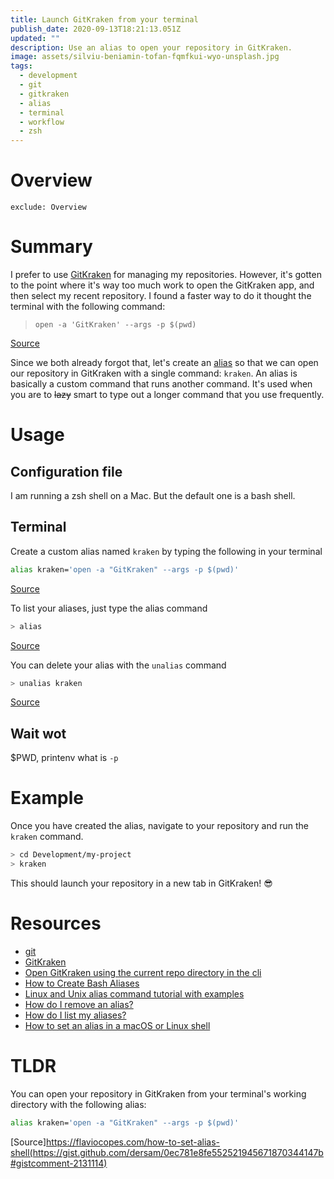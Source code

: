 ```yaml
---
title: Launch GitKraken from your terminal
publish_date: 2020-09-13T18:21:13.051Z
updated: ""
description: Use an alias to open your repository in GitKraken.
image: assets/silviu-beniamin-tofan-fqmfkui-wyo-unsplash.jpg
tags:
  - development
  - git
  - gitkraken
  - alias
  - terminal
  - workflow
  - zsh
---
```

# Overview

```toc
exclude: Overview
```

# Summary

I prefer to use [GitKraken](https://gitkraken.com/) for managing my repositories. However, it's gotten to the point where it's way too much work to open the GitKraken app, and then select my recent repository. I found a faster way to do it thought the terminal with the following command:

> `open -a 'GitKraken' --args -p $(pwd)`

[Source](https://gist.github.com/dersam/0ec781e8fe552521945671870344147b#gistcomment-2131114)

Since we both already forgot that, let's create an [alias](https://linuxize.com/post/how-to-create-bash-aliases/) so that we can open our repository in GitKraken with a single command: `kraken`. An alias is basically a custom command that runs another command. It's used when you are to ~~lazy~~ smart to type out a longer command that you use frequently.

# Usage

## Configuration file

I am running a zsh shell on a Mac. But the default one is a bash shell.

## Terminal

Create a custom alias named `kraken` by typing the following in your terminal

```bash
alias kraken='open -a "GitKraken" --args -p $(pwd)' 
```

[Source](https://gist.github.com/dersam/0ec781e8fe552521945671870344147b#gistcomment-2131114)

To list your aliases, just type the alias command

```bash
> alias
```

[Source](https://askubuntu.com/a/102094)

You can delete your alias with the `unalias` command

```bash
> unalias kraken
```

[Source](https://askubuntu.com/a/325380)

## Wait wot
$PWD, printenv what is `-p`

# Example

Once you have created the alias, navigate to your repository and run the `kraken` command.

```bash
> cd Development/my-project
> kraken
```

This should launch your repository in a new tab in GitKraken! 😎

# Resources

* [git](https://git-scm.com/)
* [GitKraken](https://gitkraken.com/)
* [Open GitKraken using the current repo directory in the cli](https://gist.github.com/dersam/0ec781e8fe552521945671870344147b#gistcomment-2131114)
* [How to Create Bash Aliases](https://linuxize.com/post/how-to-create-bash-aliases/)
* [Linux and Unix alias command tutorial with examples](https://shapeshed.com/unix-alias/#what-is-a-shell-alias)
* [How do I remove an alias?](https://askubuntu.com/a/325380)
* [How do I list my aliases?](https://askubuntu.com/a/102094)
* [How to set an alias in a macOS or Linux shell](https://flaviocopes.com/how-to-set-alias-shell)

# TLDR

You can open your repository in GitKraken from your terminal's working directory with the following alias:

```bash
alias kraken='open -a "GitKraken" --args -p $(pwd)' 
```

[Source]https://flaviocopes.com/how-to-set-alias-shell(https://gist.github.com/dersam/0ec781e8fe552521945671870344147b#gistcomment-2131114)
